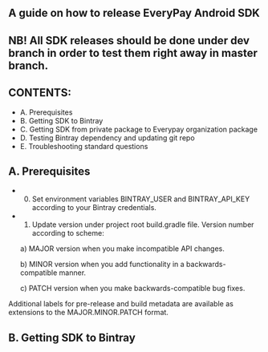 ## A guide on how to release EveryPay Android SDK

## NB! All SDK releases should be done under dev branch in order to test them right away in master branch.

## CONTENTS:
- A. Prerequisites
- B. Getting SDK to Bintray
- C. Getting SDK from private package to Everypay organization package
- D. Testing Bintray dependency and updating git repo
- E. Troubleshooting standard questions


## A. Prerequisites

- 0) Set environment variables BINTRAY_USER and BINTRAY_API_KEY according to your Bintray credentials.
- 1) Update version under project root build.gradle file. Version number according to scheme:

    a)    MAJOR version when you make incompatible API changes.
    
    b)   MINOR version when you add functionality in a backwards-compatible manner.
    
    c)  PATCH version when you make backwards-compatible bug fixes.
    
Additional labels for pre-release and build metadata are available as extensions to the MAJOR.MINOR.PATCH format.


## B. Getting SDK to Bintray
- 1)  In command line/terminal : Do ./graldew clean build, to rule out any lint errors
- 2) In command line/terminal: Do ./graldew bintrayUpload
- 3) Verify that packages has new version with previously specified version number under your maven repo in Bintray

## C. Getting SDK from private package to Everypay organization package

- 0) WE HAVEN'T FOUND BETTER SOLUTION. THERE CLEARLY SHOULD BE AUTOMATIC SOLUTION, BUT WE WILL USE THIS APPROACH FOR NOW

- 1) Navigate to your package, where you pushed your latest SDK
- 2) Download latest version files
- 3) Navigate to everypay organization maven repo
- 4) Create new version
- 5) Name it same as your package's
- 6) Upload previously downloaded files
- 7) Let Bintray suggest you the path and accept it
- 8) Publish new veresion
- 9) Verifiy that newest version is up for grabs at: http://jcenter.bintray.com/com/everypay/sdk/android-sdk/


## D. Testing Bintray dependency and updating git repo

- 1) Change to everypay-android git repo master branch
- 2) Change dependency version under app module build.gradle to latest SDK version
- 3) Sync gradle files
- 4) Build application and test through all the flows
- 5) If everything is correct then push depencency change to master branch and make new release with tag with prefix v and corresponding SDK version.


## E. Troubleshooting standard questions

- 1) What version of SDK are you using ? 
- 2) Is dependency strict or not ? 
- 3) Are you receiving any callback from Every Pay server ?
- 4) Could you send us logs about the issue,if you have any.
